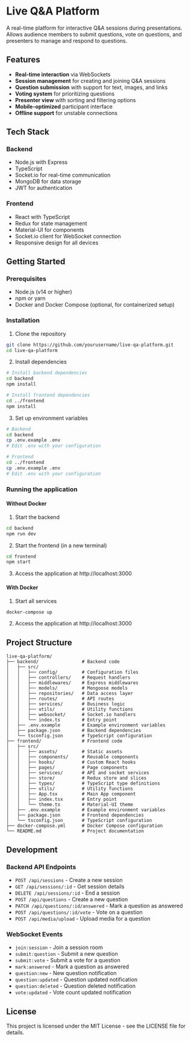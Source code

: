 # Live Q&A Platform

A real-time platform for interactive Q&A sessions during presentations. Allows audience members to submit questions, vote on questions, and presenters to manage and respond to questions.

## Features

- **Real-time interaction** via WebSockets
- **Session management** for creating and joining Q&A sessions
- **Question submission** with support for text, images, and links
- **Voting system** for prioritizing questions
- **Presenter view** with sorting and filtering options
- **Mobile-optimized** participant interface
- **Offline support** for unstable connections

## Tech Stack

### Backend
- Node.js with Express
- TypeScript
- Socket.io for real-time communication
- MongoDB for data storage
- JWT for authentication

### Frontend
- React with TypeScript
- Redux for state management
- Material-UI for components
- Socket.io client for WebSocket connection
- Responsive design for all devices

## Getting Started

### Prerequisites
- Node.js (v14 or higher)
- npm or yarn
- Docker and Docker Compose (optional, for containerized setup)

### Installation

1. Clone the repository
```bash
git clone https://github.com/yourusername/live-qa-platform.git
cd live-qa-platform
```

2. Install dependencies
```bash
# Install backend dependencies
cd backend
npm install

# Install frontend dependencies
cd ../frontend
npm install
```

3. Set up environment variables
```bash
# Backend
cd backend
cp .env.example .env
# Edit .env with your configuration

# Frontend
cd ../frontend
cp .env.example .env
# Edit .env with your configuration
```

### Running the application

#### Without Docker

1. Start the backend
```bash
cd backend
npm run dev
```

2. Start the frontend (in a new terminal)
```bash
cd frontend
npm start
```

3. Access the application at http://localhost:3000

#### With Docker

1. Start all services
```bash
docker-compose up
```

2. Access the application at http://localhost:3000

## Project Structure

```
live-qa-platform/
├── backend/                # Backend code
│   ├── src/
│   │   ├── config/         # Configuration files
│   │   ├── controllers/    # Request handlers
│   │   ├── middlewares/    # Express middlewares
│   │   ├── models/         # Mongoose models
│   │   ├── repositories/   # Data access layer
│   │   ├── routes/         # API routes
│   │   ├── services/       # Business logic
│   │   ├── utils/          # Utility functions
│   │   ├── websocket/      # Socket.io handlers
│   │   └── index.ts        # Entry point
│   ├── .env.example        # Example environment variables
│   ├── package.json        # Backend dependencies
│   └── tsconfig.json       # TypeScript configuration
├── frontend/               # Frontend code
│   ├── src/
│   │   ├── assets/         # Static assets
│   │   ├── components/     # Reusable components
│   │   ├── hooks/          # Custom React hooks
│   │   ├── pages/          # Page components
│   │   ├── services/       # API and socket services
│   │   ├── store/          # Redux store and slices
│   │   ├── types/          # TypeScript type definitions
│   │   ├── utils/          # Utility functions
│   │   ├── App.tsx         # Main App component
│   │   ├── index.tsx       # Entry point
│   │   └── theme.ts        # Material-UI theme
│   ├── .env.example        # Example environment variables
│   ├── package.json        # Frontend dependencies
│   └── tsconfig.json       # TypeScript configuration
├── docker-compose.yml      # Docker Compose configuration
└── README.md               # Project documentation
```

## Development

### Backend API Endpoints

- `POST /api/sessions` - Create a new session
- `GET /api/sessions/:id` - Get session details
- `DELETE /api/sessions/:id` - End a session
- `POST /api/questions` - Create a new question
- `PATCH /api/questions/:id/answered` - Mark a question as answered
- `POST /api/questions/:id/vote` - Vote on a question
- `POST /api/media/upload` - Upload media for a question

### WebSocket Events

- `join:session` - Join a session room
- `submit:question` - Submit a new question
- `submit:vote` - Submit a vote for a question
- `mark:answered` - Mark a question as answered
- `question:new` - New question notification
- `question:updated` - Question updated notification
- `question:deleted` - Question deleted notification
- `vote:updated` - Vote count updated notification

## License

This project is licensed under the MIT License - see the LICENSE file for details.
